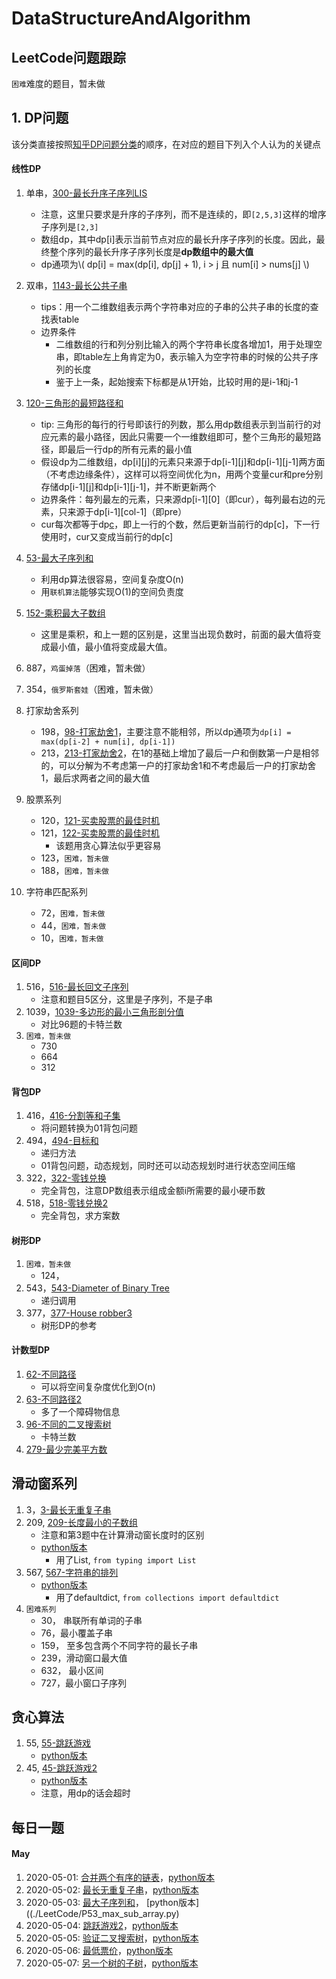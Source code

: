 # DataStructureAndAlgorithm


## LeetCode问题跟踪
`困难`难度的题目，暂未做


## 1. DP问题
该分类直接按照[知乎DP问题分类](https://zhuanlan.zhihu.com/p/126546914)的顺序，在对应的题目下列入个人认为的关键点

#### 线性DP
1. 单串，[300-最长升序子序列LIS](./LeetCode/P300_longest_increasing_subseq.cc)
    * 注意，这里只要求是升序的子序列，而不是连续的，即`[2,5,3]`这样的增序子序列是`[2,3]`
    * 数组dp，其中dp[i]表示当前节点对应的最长升序子序列的长度。因此，最终整个序列的最长升序子序列长度是**dp数组中的最大值**
    * dp通项为\\( dp[i] = max(dp[i], dp[j] + 1), i > j 且 num[i] > nums[j] \\)

2. 双串，[1143-最长公共子串](./LeetCode/P1143_longest_common_subsequence.cc)
    * tips：用一个二维数组表示两个字符串对应的子串的公共子串的长度的查找表table
    * 边界条件
        * 二维数组的行和列分别比输入的两个字符串长度各增加1，用于处理空串，即table左上角肯定为0，表示输入为空字符串的时候的公共子序列的长度
        * 鉴于上一条，起始搜索下标都是从1开始，比较时用的是i-1和j-1
3. [120-三角形的最短路径和](./LeetCode/P120_min_path_triangle.cc)
    * tip: 三角形的每行的行号即该行的列数，那么用dp数组表示到当前行的对应元素的最小路径，因此只需要一个一维数组即可，整个三角形的最短路径，即最后一行dp的所有元素的最小值
    * 假设dp为二维数组，dp[i][j]的元素只来源于dp[i-1][j]和dp[i-1][j-1]两方面（不考虑边缘条件），这样可以将空间优化为n，用两个变量cur和pre分别存储dp[i-1][j]和dp[i-1][j-1]，并不断更新两个
    * 边界条件：每列最左的元素，只来源dp[i-1][0]（即cur），每列最右边的元素，只来源于dp[i-1][col-1]（即pre）
    * cur每次都等于dp[c](c为列数)，即上一行的个数，然后更新当前行的dp[c]，下一行使用时，cur又变成当前行的dp[c]
4. [53-最大子序列和](./LeetCode/P53_max_sub_array.cc)
    * 利用dp算法很容易，空间复杂度O(n)
    * 用`联机算法`能够实现O(1)的空间负责度
5. [152-乘积最大子数组](./LeetCode/P152_max_product_subarray.cc)
    * 这里是乘积，和上一题的区别是，这里当出现负数时，前面的最大值将变成最小值，最小值将变成最大值。
6. 887，`鸡蛋掉落`（困难，暂未做）
7. 354，`俄罗斯套娃`（困难，暂未做）
8. 打家劫舍系列
    * 198，[98-打家劫舍1](./LeetCode/P198_robber_house.cc)，主要注意不能相邻，所以dp通项为`dp[i] = max(dp[i-2] + num[i], dp[i-1])`
    * 213，[213-打家劫舍2](./LeetCode/P213_robber_house2.cc)，在1的基础上增加了最后一户和倒数第一户是相邻的，可以分解为不考虑第一户的打家劫舍1和不考虑最后一户的打家劫舍1，最后求两者之间的最大值
9. 股票系列
    * 120，[121-买卖股票的最佳时机](./LeetCode/P121_best_to_operator_stock.cc)
    * 121，[122-买卖股票的最佳时机](./LeetCode/P122_best_to_operator_stock2.cc)
        * 该题用贪心算法似乎更容易
    * 123，`困难，暂未做`
    * 188，`困难，暂未做`
10. 字符串匹配系列
    * 72，`困难，暂未做`
    * 44，`困难，暂未做`
    * 10，`困难，暂未做`


#### 区间DP
1. 516，[516-最长回文子序列](./LeetCode/P516_longest_palindromic_subseq.cc)
    * 注意和题目5区分，这里是子序列，不是子串
2. 1039，[1039-多边形的最小三角形剖分值](./LeetCode/P1039_min_score_polygon.cc)
    * 对比96题的卡特兰数
3. `困难，暂未做`
    * 730
    * 664
    * 312

#### 背包DP
1. 416，[416-分割等和子集](./LeetCode/P416_partition_equal_subset_sum.cc)
    * 将问题转换为01背包问题
2. 494，[494-目标和](./LeetCode/P494_target_sum.cc)
    * 递归方法
    * 01背包问题，动态规划，同时还可以动态规划时进行状态空间压缩
2. 322，[322-零钱兑换](./LeetCode/P322_coin_change.cc)
    * 完全背包，注意DP数组表示组成金额i所需要的最小硬币数
3. 518，[518-零钱兑换2](./LeetCode/P518_coin_change.cc)
    * 完全背包，求方案数


#### 树形DP
1. `困难，暂未做`
    * 124，
2. 543，[543-Diameter of Binary Tree](./LeetCode/P543_diameter_of_bt.cc)
    * 递归调用
3. 377，[377-House robber3](./LeetCode/P377_robber_house3.cc)
    * 树形DP的参考


#### 计数型DP
1. [62-不同路径](./LeetCode/P62_unique_paths.cc)
    * 可以将空间复杂度优化到O(n)
2. [63-不同路径2](./LeetCode/P63_unique_path_2.cc)
    * 多了一个障碍物信息
3. [96-不同的二叉搜索树](./LeetCode/P96_different_binary_search_tree.cc)
    * 卡特兰数
4. [279-最少完美平方数](./LeetCode/P279_perfect_squares.cc)


## 滑动窗系列
1. 3，[3-最长无重复子串](./LeetCode/P3_longest_substr_without_repeating.cc)
2. 209, [209-长度最小的子数组](./LeetCode/P209_min_seq_sum_len.cc)
    * 注意和第3题中在计算滑动窗长度时的区别
    * [python版本](./LeetCode/P209_min_seq_sum_len.py)
        * 用了List, `from typing import List`
3. 567, [567-字符串的排列](./LeetCode/P567_permutation_in_string.cc)
    * [python版本](./LeetCode/P567_permutation_in_string.py)
        * 用了defaultdict, `from collections import defaultdict`
4. `困难系列`
    * 30， 串联所有单词的子串
    * 76，最小覆盖子串
    * 159， 至多包含两个不同字符的最长子串
    * 239，滑动窗口最大值
    * 632， 最小区间
    * 727，最小窗口子序列

## 贪心算法
1. 55, [55-跳跃游戏](./LeetCode/P55_jump_game.cc)
    * [python版本](./LeetCode/P55_jump_game.py)
2. 45, [45-跳跃游戏2](./LeetCode/P45_jump_game2.cc)
    * [python版本](./LeetCode/P45_jump_game2.py)
    * 注意，用dp的话会超时

## 每日一题
#### May
1. 2020-05-01: [合并两个有序的链表](./LeetCode/P21_merge_two_sorted_lists.cc)，[python版本](./LeetCode/P21_merge_two_sorted_list.py)
2. 2020-05-02: [最长无重复子串](./LeetCode/P3_longest_substr_without_repeating.cc)，[python版本](./LeetCode/P3_longest_substr_without_repeating.py)
3. 2020-05-03: [最大子序列和]((./LeetCode/P53_max_sub_array.cc))， [python版本]((./LeetCode/P53_max_sub_array.py)
4. 2020-05-04: [跳跃游戏2](./LeetCode/P45_jump_game2.cc)，[python版本](./LeetCode/P45_jump_game2.py)
5. 2020-05-05: [验证二叉搜索树](./LeetCode/P98_validate_bst.cc)，[python版本](./LeetCode/P98_validate_bst.py)
6. 2020-05-06: [最低票价](./LeetCode/P983_min_cost_for_tickets.cc)，[python版本](./LeetCode/P983_min_cost_for_tickets.py)
7. 2020-05-07: [另一个树的子树](./LeetCode/P572_Subtree_of_another_tree.cc)，[python版本](./LeetCode/P572_Subtree_of_another_tree.py)